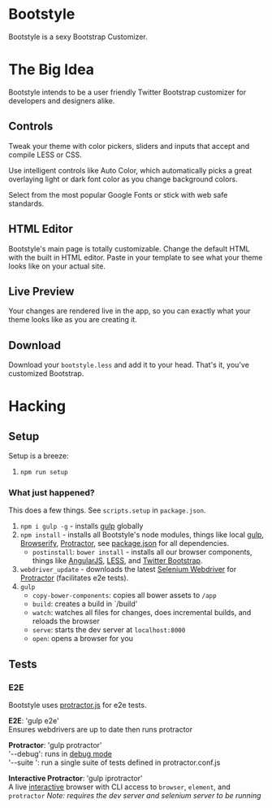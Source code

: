 Bootstyle
=========

Bootstyle is a sexy Bootstrap Customizer.

# The Big Idea

Bootstyle intends to be a user friendly Twitter Bootstrap customizer for developers and designers alike.

## Controls

Tweak your theme with color pickers, sliders and inputs that accept and compile LESS or CSS.

Use intelligent controls like Auto Color, which automatically picks a great overlaying light or dark font color as you change background colors.

Select from the most popular Google Fonts or stick with web safe standards.

## HTML Editor

Bootstyle's main page is totally customizable.  Change the default HTML with the built in HTML editor.  Paste in your template to see what your theme looks like on your actual site.

## Live Preview

Your changes are rendered live in the app, so you can exactly what your theme looks like as you are creating it.

## Download

Download your `bootstyle.less` and add it to your head.  That's it, you've customized Bootstrap.

# Hacking

## Setup

Setup is a breeze:

1. `npm run setup`

### What just happened?

This does a few things.  See `scripts.setup` in `package.json`.

1. `npm i gulp -g` - installs [gulp](https://github.com/gulpjs/gulp) globally
2. `npm install` - installs all Bootstyle's node modules, things like local [gulp](https://github.com/gulpjs/gulp), [Browserify](https://github.com/substack/node-browserify), [Protractor](https://github.com/angular/protractor), see [package.json](https://github.com/levithomason/bootstyle/blob/master/package.json) for all dependencies.
    - `postinstall`: `bower install` - installs all our browser components, things like [AngularJS](https://github.com/angular/angular), [LESS](https://github.com/less/less.js), and [Twitter Bootstrap](https://github.com/twbs/bootstrap).
3. `webdriver_update` - downloads the latest [Selenium Webdriver](https://code.google.com/p/selenium/wiki/WebDriverJs) for [Protractor](https://github.com/angular/protractor) (facilitates e2e tests).
4. `gulp`
    - `copy-bower-components`: copies all bower assets to `/app`
    - `build`: creates a build in `/build'
    - `watch`: watches all files for changes, does incremental builds, and reloads the browser
    - `serve`: starts the dev server at `localhost:8000`
    - `open`: opens a browser for you

## Tests

### E2E

Bootstyle uses [protractor.js](https://github.com/angular/protractor) for e2e tests.

**E2E**: 'gulp e2e'  
    Ensures webdrivers are up to date then runs protractor

**Protractor**: 'gulp protractor'  
    '--debug': runs in [debug mode](http://angular.github.io/protractor/#/debugging)  
    '--suite <name>': run a single suite of tests defined in protractor.conf.js  

**Interactive Protractor**: 'gulp iprotractor'  
    A live [interactive](http://angular.github.io/protractor/#/debugging#testing-out-protractor-interactively) browser with CLI access to `browser`, `element`, and `protractor`
    *Note: requires the dev server and selenium server to be running*
